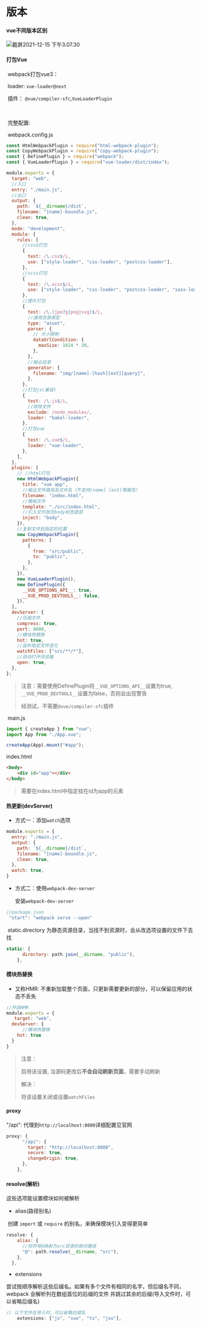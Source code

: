 # 版本

#### vue不同版本区别

![截屏2021-12-15 下午3.07.30](https://raw.githubusercontent.com/player-404/images/main/%E6%88%AA%E5%B1%8F2021-12-15%20%E4%B8%8B%E5%8D%883.07.30.png)



#### 打包Vue

​	webpack打包vue3：

​		loader: `vue-loader@next`

​		插件： `@vue/compiler-sfc`,`VueLoaderPlugin`

​	

​	完整配置:

​	webpack.config.js

```javascript
const HtmlWebpackPlugin = require("html-webpack-plugin");
const CopyWebpackPlugin = require("copy-webpack-plugin");
const { DefinePlugin } = require("webpack");
const { VueLoaderPlugin } = require("vue-loader/dist/index");

module.exports = {
  target: "web",
  //入口
  entry: "./main.js",
  //出口
  output: {
    path: `${__dirname}/dist`,
    filename: "[name]-boundle.js",
    clean: true,
  },
  mode: "development",
  module: {
    rules: [
      //cssd打包
      {
        test: /\.css$/i,
        use: ["style-loader", "css-loader", "postcss-loader"],
      },
      //scss打包
      {
        test: /\.scss$/i,
        use: ["style-loader", "css-loader", "postcss-loader", "sass-loader"],
      },
      //图片打包
      {
        test: /\.(jpe?g|png|svg)$/i,
        //通用资源类型
        type: "asset",
        parser: {
          // 大小限制
          dataUrlCondition: {
            maxSize: 1024 * 30,
          },
        },
        //输出目录
        generator: {
          filename: "img/[name]-[hash][ext][query]",
        },
      },
      //打包js(兼容)
      {
        test: /\.js$/i,
        //排除文件
        exclude: /node_modules/,
        loader: "babel-loader",
      },
      //打包vue
      {
        test: /\.vue$/i,
        loader: "vue-loader",
      },
    ],
  },
  plugins: [
    // //html打包
    new HtmlWebpackPlugin({
      title: "vue app",
      //输出文件路径及文件名（不支持[name] [ext]等属性）
      filename: "index.html",
      //模板文件
      template: "./src/index.html",
      //引入文件放在body标签底部
      inject: "body",
    }),
    //复制文件到指定的位置
    new CopyWebpackPlugin({
      patterns: [
        {
          from: "src/public",
          to: "public",
        },
      ],
    }),
    new VueLoaderPlugin(),
    new DefinePlugin({
      __VUE_OPTIONS_API__: true,
      __VUE_PROD_DEVTOOLS__: false,
    }),
  ],
  devServer: {
    //压缩文件
    compress: true,
    port: 8080,
    //模块热替换
    hot: true,
    //监听指定文件变化
    watchFiles: ["src/**/*"],
    //自动打开浏览器
    open: true,
  },
};

```

> 注意：需要使用DefinePlugin将`__VUE_OPTIONS_API__`设置为true,  `__VUE_PROD_DEVTOOLS__`设置为false，否则会出现警告
>
> 经测试，不需要`@vue/compiler-sfc`插件

​	main.js

```javascript
import { createApp } from "vue";
import App from "./App.vue";

createApp(App).mount("#app");
```

index.html

```html
<body>
    <div id="app"></div>
</body>
```

> 需要在index.html中指定挂在id为app的元素



#### 热更新(devServer)

* 方式一：添加`watch`选项

```javascript
module.exports = {
  entry: "./main.js",
  output: {
    path: `${__dirname}/dist`,
    filename: "[name]-boundle.js",
    clean: true,
  },
  watch: true,
}
```

* 方式二：使用`webpack-dev-server`

  安装`webpack-dev-server`

```javascript
//package.json
 "start": "webpack serve --open"
```

​	static.directory 为静态资源目录，当找不到资源时，会从改选项设置的文件下去找

```javascript
static: {
      directory: path.join(__dirname, "public"),
    },
```



#### 模块热替换

* 又称HMR: 不重新加载整个页面，只更新需要更新的部分，可以保留应用的状态不丢失

```javascript
//开启HMR
module.exports = {
   target: "web",
  devServer: {
      //模块热替换
    hot: true
  }
}
```

> 注意：
>
> 启用该设置, 当源码更改后**不会自动刷新页面**，需要手动刷新
>
> 解决：
>
> 将该设置关闭或设置`watchFiles`

#### proxy

"/api": 代理到`http://localhost:8080`详细配置见官网

```javascript
proxy: {
      "/api": {
        target: "http://localhost:8080",
        secure: true,
        changeOrigin: true,
      },
    },
```



#### resolve(解析)

这些选项能设置模块如何被解析

* alias(路径别名)

​	创建 `import` 或 `require` 的别名，来确保模块引入变得更简单

```javascript
resolve: {
    alias: {
      //将符号@映射为src目录的绝对路径
      "@": path.resolve(__dirname, "src"),
    },
  },
```



* extensions

​	尝试按顺序解析这些后缀名。如果有多个文件有相同的名字，但后缀名不同，webpack 会解析列在数组首位的后缀的文件 并跳过其余的后缀(导入文件时，可以省略后缀名)

```javascript
// 以下文件在导入时，可以省略后缀名
    extensions: ["js", "vue", "ts", "jsx"],
```

